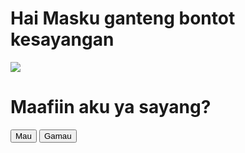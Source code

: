 <html>
    <body>
        <h1>Hai Masku ganteng bontot kesayangan</h1>
        <img src="https://external-content.duckduckgo.com/iu/?u=https%3A%2F%2Fhdsmileys.com%2Fwp-content%2Fuploads%2F2017%2F10%2Fcony-saying-sorry-by-holding-browns-leg.gif&f=1&nofb=1">
        <h1>Maafiin aku ya sayang?</h1>
        <button id='btn_mau' onclick='alert("I <3 U")'>Mau</button>&nbsp;
        <button id='btn_gamau' onclick='gamau(this)' style='position:absolute'>Gamau</button>
    </body>
    <script>
        function gamau(id){
            var mau = document.getElementById('btn_mau');
            var i = Math.floor(Math.random()*300)+1;
            var j = Math.floor(Math.random()*100)+mau.offsetTop;
            id.style.left = i+'px';
            id.style.top = j+'px';
        }
    </script>
</html>

